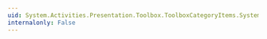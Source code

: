```yaml
---
uid: System.Activities.Presentation.Toolbox.ToolboxCategoryItems.System#Collections#ICollection#Count
internalonly: False
---
```

